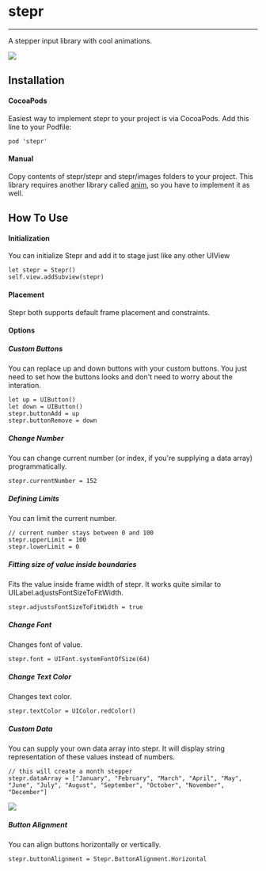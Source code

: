 # stepr
---
A stepper input library with cool animations.

![](https://github.com/onurersel/stepr/raw/master/screenshots/stepr-vertical-numbers.gif)

## Installation

#### CocoaPods
Easiest way to implement stepr to your project is via CocoaPods. Add this line to your Podfile:

	pod 'stepr'

#### Manual
Copy contents of stepr/stepr and stepr/images folders to your project. This library requires another library called [anim](https://github.com/onurersel/anim), so you have to implement it as well.


## How To Use

#### Initialization
You can initialize Stepr and add it to stage just like any other UIView

	let stepr = Stepr()
	self.view.addSubview(stepr)

#### Placement
Stepr both supports default frame placement and constraints.

#### Options

##### Custom Buttons
You can replace up and down buttons with your custom buttons. You just need to set how the buttons looks and don't need to worry about the interation.

	let up = UIButton()
	let down = UIButton()
	stepr.buttonAdd = up
	stepr.buttonRemove = down

##### Change Number
You can change current number (or index, if you're supplying a data array) programmatically.

	stepr.currentNumber = 152

##### Defining Limits
You can limit the current number.

	// current number stays between 0 and 100
	stepr.upperLimit = 100
	stepr.lowerLimit = 0

##### Fitting size of value inside boundaries
Fits the value inside frame width of stepr. It works quite similar to UILabel.adjustsFontSizeToFitWidth.

	stepr.adjustsFontSizeToFitWidth = true

##### Change Font
Changes font of value.

	stepr.font = UIFont.systemFontOfSize(64)

##### Change Text Color
Changes text color. 

	stepr.textColor = UIColor.redColor()

##### Custom Data
You can supply your own data array into stepr. It will display string representation of these values instead of numbers.

	// this will create a month stepper
	stepr.dataArray = ["January", "February", "March", "April", "May", "June", "July", "August", "September", "October", "November", "December"]

![](https://github.com/onurersel/stepr/raw/master/screenshots/stepr-horizontal-months.gif)

##### Button Alignment
You can align buttons horizontally or vertically.

	stepr.buttonAlignment = Stepr.ButtonAlignment.Horizontal


